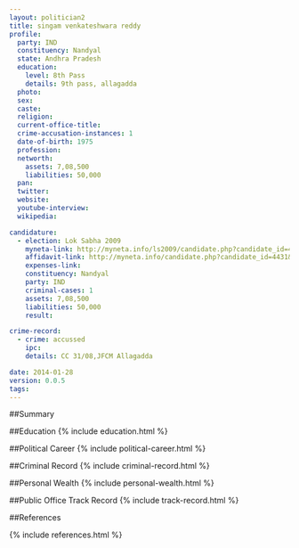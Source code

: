 ```yaml
---
layout: politician2
title: singam venkateshwara reddy
profile: 
  party: IND
  constituency: Nandyal
  state: Andhra Pradesh
  education: 
    level: 8th Pass
    details: 9th pass, allagadda
  photo: 
  sex: 
  caste: 
  religion: 
  current-office-title: 
  crime-accusation-instances: 1
  date-of-birth: 1975
  profession: 
  networth: 
    assets: 7,08,500
    liabilities: 50,000
  pan: 
  twitter: 
  website: 
  youtube-interview: 
  wikipedia: 

candidature: 
  - election: Lok Sabha 2009
    myneta-link: http://myneta.info/ls2009/candidate.php?candidate_id=4431
    affidavit-link: http://myneta.info/candidate.php?candidate_id=4431&scan=original
    expenses-link: 
    constituency: Nandyal 
    party: IND
    criminal-cases: 1
    assets: 7,08,500
    liabilities: 50,000
    result:  

crime-record: 
  - crime: accussed
    ipc: 
    details: CC 31/08,JFCM Allagadda 

date: 2014-01-28
version: 0.0.5
tags: 
---
```

##Summary


##Education
{% include education.html %}


##Political Career
{% include political-career.html %}


##Criminal Record
{% include criminal-record.html %}


##Personal Wealth
{% include personal-wealth.html %}


##Public Office Track Record
{% include track-record.html %}


##References


{% include references.html %}